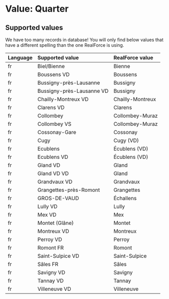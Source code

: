 # Value: Quarter

## Supported values

We have too many records in database!
You will only find below values that have a different spelling than the one RealForce is using.

| Language | Supported value | RealForce value |
| :--- | :--- | :--- |
| fr | Biel/Bienne | Bienne |
| fr | Boussens VD | Boussens |
| fr | Bussigny-près-Lausanne | Bussigny |
| fr | Bussigny-près-Lausanne VD | Bussigny |
| fr | Chailly-Montreux VD | Chailly-Montreux |
| fr | Clarens VD | Clarens |
| fr | Collombey | Collombey-Muraz |
| fr | Collombey VS | Collombey-Muraz |
| fr | Cossonay-Gare | Cossonay |
| fr | Cugy | Cugy (VD) |
| fr | Ecublens | Écublens (VD) |
| fr | Ecublens VD | Écublens (VD) |
| fr | Gland VD | Gland |
| fr | Gland VD VD | Gland |
| fr | Grandvaux VD | Grandvaux |
| fr | Grangettes-près-Romont | Grangettes |
| fr | GROS-DE-VAUD | Échallens |
| fr | Lully VD | Lully |
| fr | Mex VD | Mex |
| fr | Montet (Glâne) | Montet |
| fr | Montreux VD | Montreux |
| fr | Perroy VD | Perroy |
| fr | Romont FR | Romont |
| fr | Saint-Sulpice VD | Saint-Sulpice |
| fr | Sâles FR | Sâles |
| fr | Savigny VD | Savigny |
| fr | Tannay VD | Tannay |
| fr | Villeneuve VD | Villeneuve |
